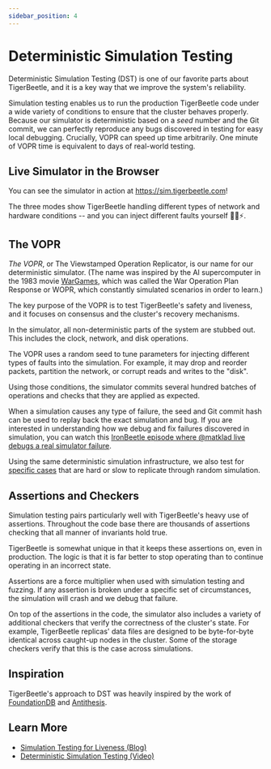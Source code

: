 ```yaml
---
sidebar_position: 4
---
```


# Deterministic Simulation Testing

Deterministic Simulation Testing (DST) is one of our favorite parts about TigerBeetle, and it is a
key way that we improve the system's reliability.

Simulation testing enables us to run the production TigerBeetle code under a wide variety of
conditions to ensure that the cluster behaves properly. Because our simulator is deterministic based
on a _seed_ number and the Git commit, we can perfectly reproduce any bugs discovered in testing for
easy local debugging. Crucially, VOPR can speed up time arbitrarily. One minute of VOPR time is
equivalent to days of real-world testing.

## Live Simulator in the Browser

You can see the simulator in action at <https://sim.tigerbeetle.com>!

The three modes show TigerBeetle handling different types of network and hardware conditions -- and
you can inject different faults yourself 🔨🧊⚡.

## The VOPR

_The VOPR_, or The Viewstamped Operation Replicator, is our name for our deterministic simulator.
(The name was inspired by the AI supercomputer in the 1983 movie
[WarGames](https://www.imdb.com/title/tt0086567/), which was called the War Operation Plan Response
or WOPR, which constantly simulated scenarios in order to learn.)

The key purpose of the VOPR is to test TigerBeetle's safety and liveness, and it focuses on
consensus and the cluster's recovery mechanisms.

In the simulator, all non-deterministic parts of the system are stubbed out. This includes the
clock, network, and disk operations.

The VOPR uses a random seed to tune parameters for injecting different types of faults into the
simulation. For example, it may drop and reorder packets, partition the network, or corrupt reads
and writes to the "disk".

Using those conditions, the simulator commits several hundred batches of operations and checks that
they are applied as expected.

When a simulation causes any type of failure, the seed and Git commit hash can be used to replay
back the exact simulation and bug. If you are interested in understanding how we debug and fix
failures discovered in simulation, you can watch this
[IronBeetle episode where @matklad live debugs a real simulator failure](https://youtu.be/kZ3xVeO0vBw?si=gaHgOzrN-X86CAmi).

Using the same deterministic simulation infrastructure, we also test for
[specific cases](https://github.com/tigerbeetle/tigerbeetle/blob/main/src/vsr/replica_test.zig) that
are hard or slow to replicate through random simulation.

## Assertions and Checkers

Simulation testing pairs particularly well with TigerBeetle's heavy use of assertions. Throughout
the code base there are thousands of assertions checking that all manner of invariants hold true.

TigerBeetle is somewhat unique in that it keeps these assertions on, even in production. The logic
is that it is far better to stop operating than to continue operating in an incorrect state.

Assertions are a force multiplier when used with simulation testing and fuzzing. If any assertion is
broken under a specific set of circumstances, the simulation will crash and we debug that failure.

On top of the assertions in the code, the simulator also includes a variety of additional checkers
that verify the correctness of the cluster's state. For example, TigerBeetle replicas' data files
are designed to be byte-for-byte identical across caught-up nodes in the cluster. Some of the
storage checkers verify that this is the case across simulations.

## Inspiration

TigerBeetle's approach to DST was heavily inspired by the work of
[FoundationDB](https://apple.github.io/foundationdb/testing.html) and
[Antithesis](https://www.antithesis.com/solutions/problems_we_solve/).

## Learn More

- [Simulation Testing for Liveness (Blog)](https://tigerbeetle.com/blog/2023-07-06-simulation-testing-for-liveness)
- [Deterministic Simulation Testing (Video)](https://youtu.be/el-LqUTv00M?si=ltKilzPSW8c7nKVQ)
